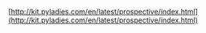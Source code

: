 [http://kit.pyladies.com/en/latest/prospective/index.html](http://kit.pyladies.com/en/latest/prospective/index.html)